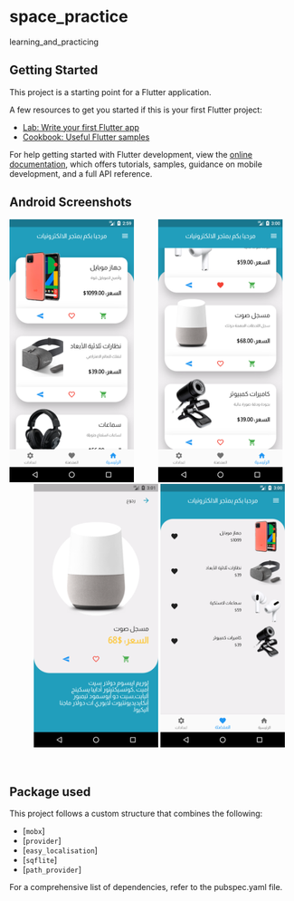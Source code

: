# space_practice

learning_and_practicing

## Getting Started

This project is a starting point for a Flutter application.

A few resources to get you started if this is your first Flutter project:

- [Lab: Write your first Flutter app](https://docs.flutter.dev/get-started/codelab)
- [Cookbook: Useful Flutter samples](https://docs.flutter.dev/cookbook)

For help getting started with Flutter development, view the
[online documentation](https://docs.flutter.dev/), which offers tutorials,
samples, guidance on mobile development, and a full API reference.
## Android Screenshots


<img src="ss/1.png" width="220">&nbsp;&nbsp;&nbsp;&nbsp;&nbsp;&nbsp;&nbsp;&nbsp;&nbsp;&nbsp;
<img src="ss/2.png" width="220">&nbsp;&nbsp;&nbsp;&nbsp;&nbsp;&nbsp;&nbsp;&nbsp;&nbsp;&nbsp; 
<img src="ss/3.png" width="220">
<img src="ss/4.png" width="220">
 </br> </br> </br>


##  Package used

This project follows a custom structure that combines the following:

- [`mobx`]
- [`provider`]
- [`easy_localisation`]
- [`sqflite`]
- [`path_provider`]

For a comprehensive list of dependencies, refer to the pubspec.yaml file.


